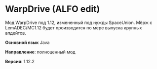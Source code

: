 # WarpDrive (ALFO edit)
Мод WarpDrive под 1.12, измененный под нужды SpaceUnion. Мёрж с LemADEC/MC1.12 будет производится по мере выпуска крупных апдейтов.

**Основной язык** Java

**Направление**:  полноценный мод

**Версия**: 1.12.2
